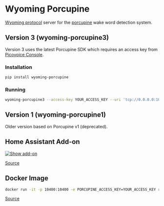# Wyoming Porcupine

[Wyoming protocol](https://github.com/rhasspy/wyoming) server for the [porcupine](https://github.com/Picovoice/porcupine) wake word detection system.

## Version 3 (wyoming-porcupine3)

Version 3 uses the latest Porcupine SDK which requires an access key from [Picovoice Console](https://console.picovoice.ai/).

### Installation

```sh
pip install wyoming-porcupine
```

### Running

```sh
wyoming-porcupine3 --access-key YOUR_ACCESS_KEY --uri 'tcp://0.0.0.0:10400'
```

## Version 1 (wyoming-porcupine1)

Older version based on Porcupine v1 (deprecated).

## Home Assistant Add-on

[![Show add-on](https://my.home-assistant.io/badges/supervisor_addon.svg)](https://my.home-assistant.io/redirect/supervisor_addon/?addon=47701997_porcupine1&repository_url=https%3A%2F%2Fgithub.com%2Frhasspy%2Fhassio-addons)

[Source](https://github.com/rhasspy/hassio-addons/tree/master/porcupine1)

## Docker Image

```sh
docker run -it -p 10400:10400 -e PORCUPINE_ACCESS_KEY=YOUR_ACCESS_KEY rhasspy/wyoming-porcupine3
```

[Source](https://github.com/rhasspy/wyoming-addons/tree/master/porcupine3)

